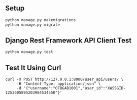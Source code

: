 
## Setup
```bash
python manage.py makemigrations
python manage.py migrate
```

## Django Rest Framework API Client Test
```bash
python manage.py test
```

## Test It Using Curl
```
curl -X POST http://127.0.0.1:8000/user_api/users/ \
     -H "Content-Type: application/json" \
     -d '{"username":"OFBGAB1001","user_id":"XWSSGID-1253605895203984534550"}'
```